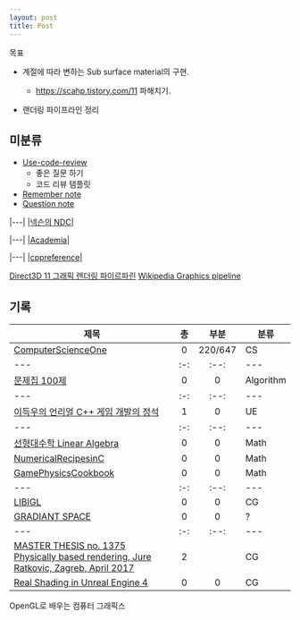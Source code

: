 ```yaml
---
layout: post
title: Post
---
```


목표
* 계절에 따라 변하는 Sub surface material의 구현.
    * https://scahp.tistory.com/11 파해치기.
    
* 랜더링 파이프라인 정리

## 미분류

* [Use-code-review](Use-code-review)
    - 좋은 질문 하기
    - 코드 리뷰 템플릿
* [Remember note](Remember-note)
* [Question note](Question-note)

|---|
|[넥슨의 NDC](http://ndcreplay.nexon.com/index.html#)|

|---|
|[Academia](https://www.academia.edu/search?q=FABRIK&utf8=%E2%9C%93&years=2020,2021)|

|---|
|[cppreference](https://en.cppreference.com/w/)|

[Direct3D 11 그래픽 렌더링 파이르파린](https://docs.microsoft.com/ko-kr/windows/win32/direct3d11/overviews-direct3d-11-graphics-pipeline)
[Wikipedia Graphics pipeline](https://en.wikipedia.org/wiki/Graphics_pipeline)

## 기록

|제목|총|부분|분류|
|---|:-:|:--:|---|
|[ComputerScienceOne](https://cse.unl.edu/~cbourke/ComputerScienceOne.pdf)|0|220/647|CS|
|---|:-:|:--:|---|
|[문제집 100제](https://codeup.kr/problemsetsol.php?psid=23)|0|0|Algorithm|
|---|:-:|:--:|---|
|[이득우의 언리얼 C++ 게임 개발의 정석](https://codeup.kr/problemsetsol.php?psid=23)|1|0|UE|
|---|:-:|:--:|---|
|[선형대수학 Linear Algebra ](http://matrix.skku.ac.kr/2015-Album/BigBook-LinearAlgebra-2015.pdf)|0|0|Math|
|[NumericalRecipesinC](http://www.grad.hr/nastava/gs/prg/NumericalRecipesinC.pdf)|0|0|Math|
|[GamePhysicsCookbook](game-physics-cookbook_compress)|0|0|Math|
|---|:-:|:--:|---|
|[LIBIGL](https://libigl.github.io/tutorial/)|0|0|CG|
|[GRADIANT SPACE](http://www.gradientspace.com/tutorials/2020/1/2/libigl-in-unreal-engine)|0|0|?|        
|---|:-:|:--:|---|
|[MASTER THESIS no. 1375 Physically based rendering, Jure Ratkovic, Zagreb, April 2017](MAS17.md)|2||CG|
|[Real Shading in Unreal Engine 4](https://cdn2.unrealengine.com/Resources/files/2013SiggraphPresentationsNotes-26915738.pdf)|0|0|CG|

OpenGL로 배우는 컴퓨터 그래픽스